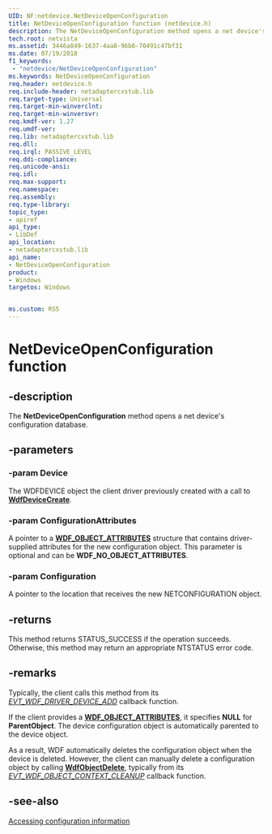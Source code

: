 ```yaml
---
UID: NF:netdevice.NetDeviceOpenConfiguration
title: NetDeviceOpenConfiguration function (netdevice.h)
description: The NetDeviceOpenConfiguration method opens a net device's configuration database.
tech.root: netvista
ms.assetid: 3446a849-1637-4aa8-96b6-70491c47bf31
ms.date: 07/19/2018
f1_keywords:
 - "netdevice/NetDeviceOpenConfiguration"
ms.keywords: NetDeviceOpenConfiguration
req.header: netdevice.h
req.include-header: netadaptercxstub.lib
req.target-type: Universal
req.target-min-winverclnt:
req.target-min-winversvr:
req.kmdf-ver: 1.27
req.umdf-ver:
req.lib: netadaptercxstub.lib
req.dll:
req.irql: PASSIVE_LEVEL
req.ddi-compliance:
req.unicode-ansi:
req.idl:
req.max-support:
req.namespace:
req.assembly:
req.type-library: 
topic_type: 
- apiref
api_type: 
- LibDef
api_location: 
- netadaptercxstub.lib
api_name: 
- NetDeviceOpenConfiguration
product:
- Windows
targetos: Windows


ms.custom: RS5
---
```


# NetDeviceOpenConfiguration function


## -description



The **NetDeviceOpenConfiguration** method opens a net device's configuration database.

## -parameters

### -param Device

The WDFDEVICE object the client driver previously created with a call to [**WdfDeviceCreate**](../wdfdevice/nf-wdfdevice-wdfdevicecreate.md).

### -param ConfigurationAttributes

A pointer to a [**WDF_OBJECT_ATTRIBUTES**](../wdfobject/ns-wdfobject-_wdf_object_attributes.md) structure that contains driver-supplied attributes for the new configuration object. This parameter is optional and can be **WDF_NO_OBJECT_ATTRIBUTES**.

### -param Configuration

A pointer to the location that receives the new NETCONFIGURATION object.

## -returns

This method returns STATUS_SUCCESS if the operation succeeds. Otherwise, this method may return an appropriate NTSTATUS error code.

## -remarks

Typically, the client calls this method from its [*EVT_WDF_DRIVER_DEVICE_ADD*](../wdfdriver/nc-wdfdriver-evt_wdf_driver_device_add.md) callback function.

If the client provides a [**WDF_OBJECT_ATTRIBUTES**](../wdfobject/ns-wdfobject-_wdf_object_attributes.md), it specifies **NULL** for **ParentObject**. The device configuration object is automatically parented to the device object.

As a result, WDF automatically deletes the configuration object when the device is deleted. However, the client can manually delete a configuration object by calling [**WdfObjectDelete**](../wdfobject/nf-wdfobject-wdfobjectdelete.md), typically from its [*EVT_WDF_OBJECT_CONTEXT_CLEANUP*](../wdfobject/nc-wdfobject-evt_wdf_object_context_cleanup.md) callback function.

## -see-also

[Accessing configuration information](https://docs.microsoft.com/windows-hardware/drivers/netcx/accessing-configuration-information)
